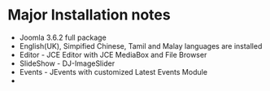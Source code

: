 Major Installation notes
=================================

- Joomla 3.6.2 full package
- English(UK), Simpified Chinese, Tamil and Malay languages are installed
- Editor - JCE Editor with JCE MediaBox and File Browser
- SlideShow - DJ-ImageSlider
- Events - JEvents with customized Latest Events Module
-
